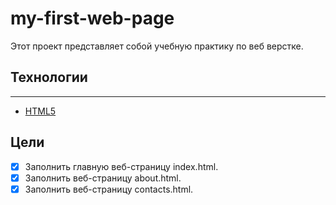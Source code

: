 # my-first-web-page

Этот проект представляет собой учебную практику по веб верстке.
## Технологии
---
- [HTML5](https://html5.org/) 
## Цели
- [x] Заполнить главную веб-страницу index.html.
- [x] Заполнить веб-страницу about.html.
- [x] Заполнить веб-страницу contacts.html.